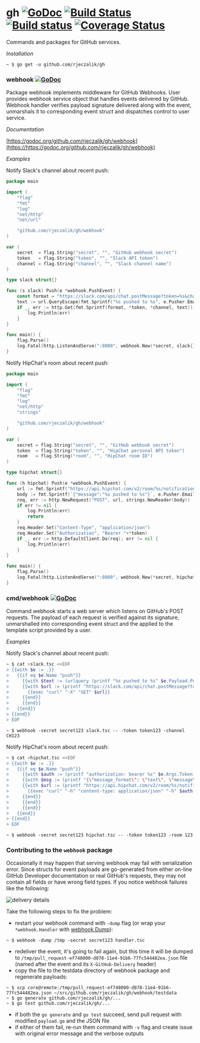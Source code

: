gh [![GoDoc](https://godoc.org/github.com/rjeczalik/gh?status.svg)](https://godoc.org/github.com/rjeczalik/gh) [![Build Status](https://img.shields.io/travis/rjeczalik/gh/master.svg)](https://travis-ci.org/rjeczalik/gh "linux_amd64") [![Build status](https://img.shields.io/appveyor/ci/rjeczalik/gh.svg)](https://ci.appveyor.com/project/rjeczalik/gh "windows_amd64") [![Coverage Status](https://img.shields.io/coveralls/rjeczalik/gh/master.svg)](https://coveralls.io/r/rjeczalik/gh?branch=master)
======

Commands and packages for GitHub services.

*Installation*

```
~ $ go get -u github.com/rjeczalik/gh
```

### webhook [![GoDoc](https://godoc.org/github.com/rjeczalik/gh/webhook?status.svg)](https://godoc.org/github.com/rjeczalik/gh/webhook)

Package webhook implements middleware for GitHub Webhooks. User provides webhook service object that handles events delivered by GitHub. Webhook handler verifies payload signature delivered along with the event, unmarshals it to corresponding event struct and dispatches control to user service.

*Documentation*

[https://godoc.org/github.com/rjeczalik/gh/webhook](https://https://godoc.org/github.com/rjeczalik/gh/webhook)

*Examples*

Notify Slack's channel about recent push:
```go
package main

import (
	"flag"
	"fmt"
	"log"
	"net/http"
	"net/url"

	"github.com/rjeczalik/gh/webhook"
)

var (
	secret  = flag.String("secret", "", "GitHub webhook secret")
	token   = flag.String("token", "", "Slack API token")
	channel = flag.String("channel", "", "Slack channel name")
)

type slack struct{}

func (s slack) Push(e *webhook.PushEvent) {
	const format = "https://slack.com/api/chat.postMessage?token=%s&channel=%s&text=%s"
	text := url.QueryEscape(fmt.Sprintf("%s pushed to %s", e.Pusher.Email, e.Repository.Name))
	if _, err := http.Get(fmt.Sprintf(format, *token, *channel, text)); err != nil {
		log.Println(err)
	}
}

func main() {
	flag.Parse()
	log.Fatal(http.ListenAndServe(":8080", webhook.New(*secret, slack{})))
}
```
Notify HipChat's room about recent push:
```go
package main

import (
	"flag"
	"fmt"
	"log"
	"net/http"
	"strings"

	"github.com/rjeczalik/gh/webhook"
)

var (
	secret = flag.String("secret", "", "GitHub webhook secret")
	token  = flag.String("token", "", "HipChat personal API token")
	room   = flag.String("room", "", "HipChat room ID")
)

type hipchat struct{}

func (h hipchat) Push(e *webhook.PushEvent) {
	url := fmt.Sprintf("https://api.hipchat.com/v2/room/%s/notification", *room)
	body := fmt.Sprintf(`{"message":"%s pushed to %s"}`, e.Pusher.Email, e.Repository.Name)
	req, err := http.NewRequest("POST", url, strings.NewReader(body))
	if err != nil {
		log.Println(err)
		return
	}
	req.Header.Set("Content-Type", "application/json")
	req.Header.Set("Authorization", "Bearer "+*token)
	if _, err := http.DefaultClient.Do(req); err != nil {
		log.Println(err)
	}
}

func main() {
	flag.Parse()
	log.Fatal(http.ListenAndServe(":8080", webhook.New(*secret, hipchat{})))
}
```

### cmd/webhook [![GoDoc](https://godoc.org/github.com/rjeczalik/gh/cmd/webhook?status.svg)](https://godoc.org/github.com/rjeczalik/gh/cmd/webhook)

Command webhook starts a web server which listens on GitHub's POST requests. The payload of each request is verified against its signature, unmarshalled into corresponding event struct and the applied to the template script provided by a user.

*Examples*

Notify Slack's channel about recent push:
```bash
~ $ cat >slack.tsc <<EOF
> {{with $e := .}}
>   {{if eq $e.Name "push"}}
>     {{with $text := (urlquery (printf "%s pushed to %s" $e.Payload.Pusher.Email $e.Payload.Repository.Name))}}
>     {{with $url := (printf "https://slack.com/api/chat.postMessage?token=%s&channel=%s&text=%s" $e.Args.Token $e.Args.Channel $text)}}
>       {{exec "curl" "-X" "GET" $url}}
>     {{end}}
>     {{end}}
>   {{end}}
> {{end}}
> EOF
```
```
~ $ webhook -secret secret123 slack.tsc -- -token token123 -channel CH123
```
Notify HipChat's room about recent push:
```bash
~ $ cat >hipchat.tsc <<EOF
> {{with $e := .}}
>   {{if eq $e.Name "push"}}
>     {{with $auth := (printf "authorization: bearer %s" $e.Args.Token)}}
>     {{with $msg := (printf "{\"message_format\": \"text\", \"message\": \"%s pushed to %s\"}" $e.Payload.Pusher.Email $e.Payload.Repository.Name)}}
>     {{with $url := (printf "https://api.hipchat.com/v2/room/%s/notification" $e.Args.Room)}}
>       {{exec "curl" "-h" "content-type: application/json" "-h" $auth "-x" "post" "-d" $msg $url | log}}
>     {{end}}
>     {{end}}
>     {{end}}
>   {{end}}
> {{end}}
> EOF
```
```
~ $ webhook -secret secret123 hipchat.tsc -- -token token123 -room 123
```

### Contributing to the `webhook` package

Occasionally it may happen that serving webhook may fail with serialization error. Since structs for event payloads are go-generated from either on-line GitHub Developer documentation or real GitHub's requests, they may not contain all fields or have wrong field types. If you notice webhook failures like the following:

![delivery details](https://i.imgur.com/s6JgGdb.png)

Take the following steps to fix the problem:

- restart your webhook command with `-dump` flag (or wrap your `*webhook.Handler` with [webhook.Dump](https://godoc.org/github.com/rjeczalik/gh/webhook#Dump)):

```
~ $ webhook -dump /tmp -secret secret123 handler.tsc
```

- redeliver the event, it's going to fail again, but this time it will be dumped to  `/tmp/pull_request-ef748000-d078-11e4-91b6-77fc544482ea.json` file (named after the event and its `X-GitHub-Delivery` header)
- copy the file to the testdata directory of webhook package and regenerate payloads:

```
~ $ scp core@remote:/tmp/pull_request-ef748000-d078-11e4-91b6-77fc544482ea.json ~/src/github.com/rjeczalik/gh/webhook/testdata
~ $ go generate github.com/rjeczalik/gh/...
~ $ go test github.com/rjeczalik/gh/...
```

- if both the `go generate` and `go test` succeed, send pull request with modified `payload.go` and the JSON file
- if either of them fail, re-run them command with `-v` flag and create issue with original error message and the verbose outputs
